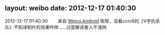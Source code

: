 layout: weibo
date: 2012-12-17 01:40:30
---
<meta name="referrer" content="no-referrer" />

2012-12-17 01:40:30  &nbsp;&nbsp;&nbsp;&nbsp;&nbsp;&nbsp; 来自 <a href="http://app.weibo.com/t/feed/l4RWD" rel="nofollow">Weico.Android</a>
咳呀，没看cctv6的《V字仇杀队》不知译制片的效果咋样……过度解读害人不浅呐 ​​​
